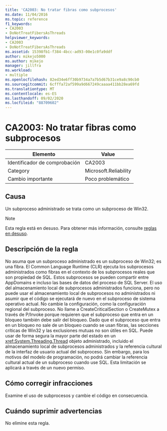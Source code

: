 ```yaml
---
title: 'CA2003: No tratar fibras como subprocesos'
ms.date: 11/04/2016
ms.topic: reference
f1_keywords:
- CA2003
- DoNotTreatFibersAsThreads
helpviewer_keywords:
- CA2003
- DoNotTreatFibersAsThreads
ms.assetid: 15398fb1-f384-4bcc-ad93-00e1c0fa9ddf
author: mikejo5000
ms.author: mikejo
manager: jillfra
ms.workload:
- multiple
ms.openlocfilehash: 82ed34e6ff30b9734a7a7b5d67b31ce9a8c90cb0
ms.sourcegitcommit: 6cfffa72af599a9d667249caaaa411bb28ea69fd
ms.translationtype: MT
ms.contentlocale: es-ES
ms.lasthandoff: 09/02/2020
ms.locfileid: "88709602"
---
```

# <a name="ca2003-do-not-treat-fibers-as-threads"></a>CA2003: No tratar fibras como subprocesos

|Elemento|Value|
|-|-|
|Identificador de comprobación|CA2003|
|Category|Microsoft.Reliability|
|Cambio importante|Poco problemático|

## <a name="cause"></a>Causa
Un subproceso administrado se trata como un subproceso de Win32.

> [!NOTE]
> Esta regla está en desuso. Para obtener más información, consulte [reglas en desuso](fxcop-rule-port-status.md#deprecated-rules).

## <a name="rule-description"></a>Descripción de la regla

No asuma que un subproceso administrado es un subproceso de Win32; es una fibra. El Common Language Runtime (CLR) ejecuta los subprocesos administrados como fibras en el contexto de los subprocesos reales que son propiedad de SQL. Estos subprocesos se pueden compartir entre AppDomains e incluso las bases de datos del proceso de SQL Server. El uso del almacenamiento local de subprocesos administrados funciona, pero no puede usar el almacenamiento local de subprocesos no administrados ni asumir que el código se ejecutará de nuevo en el subproceso de sistema operativo actual. No cambie la configuración, como la configuración regional del subproceso. No llame a CreateCriticalSection o CreateMutex a través de P/Invoke porque requieren que el subproceso que entra en un bloqueo también debe salir del bloqueo. Dado que el subproceso que entra en un bloqueo no sale de un bloqueo cuando se usan fibras, las secciones críticas de Win32 y las exclusiones mutuas no son útiles en SQL. Puede usar de forma segura la mayor parte del estado en un <xref:System.Threading.Thread> objeto administrado, incluido el almacenamiento local de subprocesos administrados y la referencia cultural de la interfaz de usuario actual del subproceso. Sin embargo, para los motivos del modelo de programación, no podrá cambiar la referencia cultural actual de un subproceso cuando use SQL. Esta limitación se aplicará a través de un nuevo permiso.

## <a name="how-to-fix-violations"></a>Cómo corregir infracciones

Examine el uso de subprocesos y cambie el código en consecuencia.

## <a name="when-to-suppress-warnings"></a>Cuándo suprimir advertencias

No elimine esta regla.
